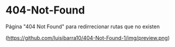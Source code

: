 # 404-Not-Found

Página "404 Not Found" para redirrecionar rutas que no existen

(https://github.com/luisibarra10/404-Not-Found-1/img/preview.png)
